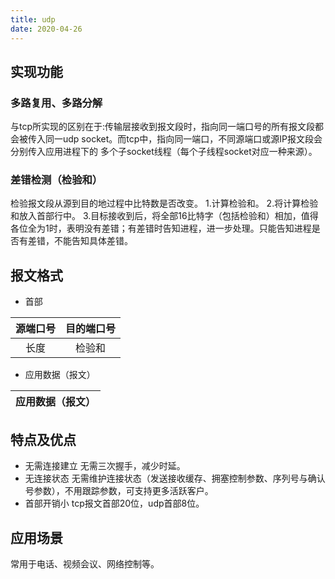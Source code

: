 ```yaml
---
title: udp
date: 2020-04-26
---
```


## 实现功能
### 多路复用、多路分解
与tcp所实现的区别在于:传输层接收到报文段时，指向同一端口号的所有报文段都会被传入同一udp socket。而tcp中，指向同一端口，不同源端口或源IP报文段会分别传入应用进程下的  多个子socket线程（每个子线程socket对应一种来源）。
### 差错检测（检验和）
检验报文段从源到目的地过程中比特数是否改变。
1.计算检验和。
2.将计算检验和放入首部行中。
3.目标接收到后，将全部16比特字（包括检验和）相加，值得各位全为1时，表明没有差错；有差错时告知进程，进一步处理。只能告知进程是否有差错，不能告知具体差错。
## 报文格式
- 首部

源端口号|目的端口号
:-:|:-:
长度|检验和
- 应用数据（报文）

|应用数据（报文）|
|:-:|

## 特点及优点
- 无需连接建立
无需三次握手，减少时延。
- 无连接状态
无需维护连接状态（发送接收缓存、拥塞控制参数、序列号与确认号参数），不用跟踪参数，可支持更多活跃客户。
- 首部开销小
tcp报文首部20位，udp首部8位。
## 应用场景
常用于电话、视频会议、网络控制等。